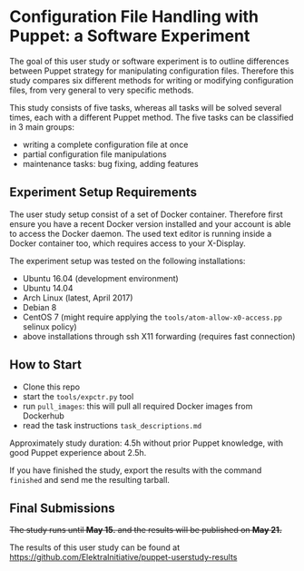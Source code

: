 # Configuration File Handling with Puppet: a Software Experiment

The goal of this user study or software experiment is to outline differences
between Puppet strategy for manipulating
configuration files. Therefore this study compares six different methods for
writing or modifying configuration files, from very general to very specific
methods.

This study consists of five tasks, whereas all tasks will be solved several
times, each with a different Puppet method. The five tasks can be classified in
3 main groups:
* writing a complete configuration file at once
* partial configuration file manipulations
* maintenance tasks: bug fixing, adding features


## Experiment Setup Requirements

The user study setup consist of a set of Docker container. Therefore first
ensure you have a recent Docker version installed and your account is able to
access the Docker daemon. The used text editor is running inside a Docker
container too, which requires access to your X-Display.

The experiment setup was tested on the following installations:
- Ubuntu 16.04 (development environment)
- Ubuntu 14.04
- Arch Linux (latest, April 2017)
- Debian 8
- CentOS 7 (might require applying the `tools/atom-allow-x0-access.pp` selinux
  policy)
- above installations through ssh X11 forwarding (requires fast connection)


## How to Start

- Clone this repo
- start the `tools/expctr.py` tool
- run `pull_images`: this will pull all required Docker images from Dockerhub
- read the task instructions `task_descriptions.md`

Approximately study duration: 4.5h without prior Puppet knowledge, with good
Puppet experience about 2.5h.

If you have finished the study, export the results with the command `finished`
and send me the resulting tarball.

## Final Submissions

~~The study runs until **May 15.** and the results will be published on **May 21.**~~

The results of this user study can be found at https://github.com/ElektraInitiative/puppet-userstudy-results
